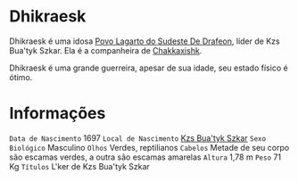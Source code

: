 <!-- TITLE: Dhikraesk -->
<!-- SUBTITLE: Visão geral sobre Dhikraesk -->

# Dhikraesk
Dhikraesk é uma idosa [Povo Lagarto do Sudeste De Drafeon](http://localhost/lugares/plano-material/drafeon/sudeste-de-drafeon/etnias-do-sudeste-de-drafeon/povo-lagarto-do-sudeste-de-drafeon#povo-lagarto-do-sudeste-de-drafeon), líder de Kzs Bua'tyk Szkar. Ela é a companheira de [Chakkaxishk](http://localhost/individuos/chakkaxishk#chakkaxishk).

Dhikraesk é uma grande guerreira, apesar de sua idade, seu estado físico é ótimo.

# Informações
`Data de Nascimento` 1697 
`Local de Nascimento` [Kzs Bua'tyk Szkar](http://localhost/lugares/plano-material/drafeon/sudeste-de-drafeon/bahia-escura/kzs-buatyk-szkar#kzs-buatyk-szkar)
`Sexo Biológico` Masculino
`Olhos` Verdes, reptilianos
`Cabelos` Metade de seu corpo são escamas verdes, a outra são escamas amarelas
`Altura` 1,78 m
`Peso` 71 Kg
`Títulos` L'ker de Kzs Bua'tyk Szkar

